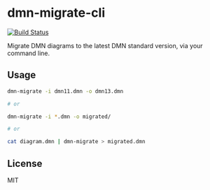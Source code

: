 # dmn-migrate-cli

[![Build Status](https://travis-ci.com/bpmn-io/dmn-migrate-cli.svg?branch=master)](https://travis-ci.com/bpmn-io/dmn-migrate-cli)

Migrate DMN diagrams to the latest DMN standard version, via your command line.


## Usage

```bash
dmn-migrate -i dmn11.dmn -o dmn13.dmn

# or

dmn-migrate -i *.dmn -o migrated/

# or

cat diagram.dmn | dmn-migrate > migrated.dmn
```


## License

MIT
